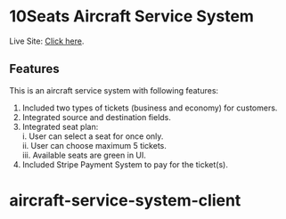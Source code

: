 # 10Seats Aircraft Service System

Live Site:  [Click here](https://aircraft-service-system.web.app/).

## Features
This is an aircraft service system with following features: <br/>
1. Included two types of tickets (business and economy) for customers. <br />
2. Integrated source and destination fields. <br />
3. Integrated seat plan: <br />
   i. User can select a seat for once only. <br />
   ii. User can choose maximum 5 tickets. <br />
   iii. Available seats are green in UI. <br />
6. Included Stripe Payment System to pay for the ticket(s).

# aircraft-service-system-client
